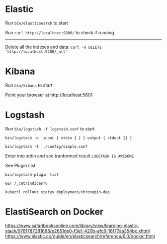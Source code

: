 # Elastic

Run `bin/elasticsearch` to start

Run `curl http://localhost:9200/` to check if running

---

Delete all the indexes and data:
`curl -X DELETE 'http://localhost:9200/_all'`

# Kibana

Run `bin/kibana` to start

Point your browser at http://localhost:5601

# Logstash

Run `bin/logstash -f logstash.conf` to start




`bin/logstash -e 'input { stdin { } } output { stdout {} }'`

`bin/logstash -f ../config/simple.conf`

Enter into stdin and see tranformed result
`LOGSTASH IS AWESOME`


See Plugin List

`bin/logstash-plugin list`

`GET /_cat/indices?v`


`kubectl rollout status deployment/chronopin-dep`


# ElastiSearch on Docker
https://www.safaribooksonline.com/library/view/learning-elastic-stack/9781787281868/e2651de0-f3e1-420b-afc6-16f77aa354bc.xhtml
https://www.elastic.co/guide/en/elasticsearch/reference/6.0/docker.html